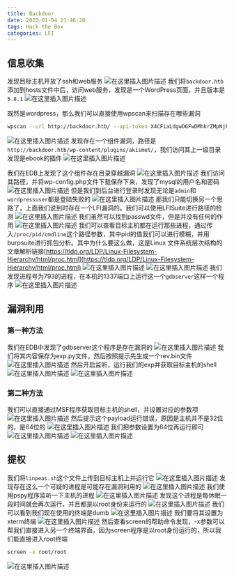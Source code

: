```yaml
---
title: Backdoor
date: 2022-01-04 21:46:28
tags: Hack the Box
categories: LFI
---
```


## 信息收集
发现目标主机开放了ssh和web服务
![在这里插入图片描述](https://img-blog.csdnimg.cn/91c55463b8894dfc8281797fa545de3c.png?x-oss-process=image/watermark,type_d3F5LXplbmhlaQ,shadow_50,text_Q1NETiBA5bmz5Yeh55qE5a2m6ICF,size_20,color_FFFFFF,t_70,g_se,x_16)
我们将`backdoor.htb`添加到hosts文件中后，访问web服务，发现是一个WordPress页面，并且版本是`5.8.1`
![在这里插入图片描述](https://img-blog.csdnimg.cn/fc20025359b542d092eda73dfd36dc39.png?x-oss-process=image/watermark,type_d3F5LXplbmhlaQ,shadow_50,text_Q1NETiBA5bmz5Yeh55qE5a2m6ICF,size_20,color_FFFFFF,t_70,g_se,x_16)

<!--more-->

既然是wordpress，那么我们可以直接使用wpscan来扫描存在哪些漏洞

```bash
wpscan --url http://backdoor.htb/ --api-token X4CFiaLdgwD6FwDMhkrZMpNjFDZ7Ex6DWqlcPM9DVic --enumerate p,u --plugins-detection aggressive
```
![在这里插入图片描述](https://img-blog.csdnimg.cn/c7c8fb81233a4b49b06e3d757078c9dd.png?x-oss-process=image/watermark,type_d3F5LXplbmhlaQ,shadow_50,text_Q1NETiBA5bmz5Yeh55qE5a2m6ICF,size_20,color_FFFFFF,t_70,g_se,x_16)
发现存在一个组件漏洞，路径是`http://backdoor.htb/wp-content/plugins/akismet/`，我们访问其上一级目录发现是ebook的插件
![在这里插入图片描述](https://img-blog.csdnimg.cn/59ce377ff44443e0ae407e8028b768a1.png?x-oss-process=image/watermark,type_d3F5LXplbmhlaQ,shadow_50,text_Q1NETiBA5bmz5Yeh55qE5a2m6ICF,size_20,color_FFFFFF,t_70,g_se,x_16)

<!--more-->

我们在EDB上发现了这个组件存在目录穿越漏洞
![在这里插入图片描述](https://img-blog.csdnimg.cn/c15aaa1c2f99402aa234d95d4ba7d7ff.png?x-oss-process=image/watermark,type_d3F5LXplbmhlaQ,shadow_50,text_Q1NETiBA5bmz5Yeh55qE5a2m6ICF,size_20,color_FFFFFF,t_70,g_se,x_16)
我们访问其路径，并将wp-config.php文件下载保存下来，发现了mysql的用户名和密码
![在这里插入图片描述](https://img-blog.csdnimg.cn/9276f5329d5444d1a4e7f701f2b2b3e5.png?x-oss-process=image/watermark,type_d3F5LXplbmhlaQ,shadow_50,text_Q1NETiBA5bmz5Yeh55qE5a2m6ICF,size_20,color_FFFFFF,t_70,g_se,x_16)
但是我们到后台进行登录时发现无论是`admin`和`wordpressuser`都是登陆失败的
![在这里插入图片描述](https://img-blog.csdnimg.cn/d7d52ae101994365b067e0463284ecec.png?x-oss-process=image/watermark,type_d3F5LXplbmhlaQ,shadow_50,text_Q1NETiBA5bmz5Yeh55qE5a2m6ICF,size_20,color_FFFFFF,t_70,g_se,x_16)
那我们只能切换另一个思路了，上面我们说到时存在一个LFI漏洞的。我们可以使用LFISuite进行路径的检测
![在这里插入图片描述](https://img-blog.csdnimg.cn/12af5d4372a042a783fd87b77f83506d.png?x-oss-process=image/watermark,type_d3F5LXplbmhlaQ,shadow_50,text_Q1NETiBA5bmz5Yeh55qE5a2m6ICF,size_20,color_FFFFFF,t_70,g_se,x_16)
我们虽然可以找到passwd文件，但是并没有任何的作用
![在这里插入图片描述](https://img-blog.csdnimg.cn/be7eb457f68b4b6799558545455b690c.png?x-oss-process=image/watermark,type_d3F5LXplbmhlaQ,shadow_50,text_Q1NETiBA5bmz5Yeh55qE5a2m6ICF,size_20,color_FFFFFF,t_70,g_se,x_16)
我们可以查看目标主机都在运行那些进程，通过传入`/proc/pid/cmdline`这个路径参数，其中pid的值我们可以进行模糊，并用burpsuite进行抓包分析。其中为什么要这么做，这是Linux 文件系统层次结构的文章解析链接[https://tldp.org/LDP/Linux-Filesystem-Hierarchy/html/proc.html](https://tldp.org/LDP/Linux-Filesystem-Hierarchy/html/proc.html)
![在这里插入图片描述](https://img-blog.csdnimg.cn/bffa7223627d4dfe8db4b137b4984909.png?x-oss-process=image/watermark,type_d3F5LXplbmhlaQ,shadow_50,text_Q1NETiBA5bmz5Yeh55qE5a2m6ICF,size_20,color_FFFFFF,t_70,g_se,x_16)
![在这里插入图片描述](https://img-blog.csdnimg.cn/2a11eb47eaea430685df1782909d56fc.png?x-oss-process=image/watermark,type_d3F5LXplbmhlaQ,shadow_50,text_Q1NETiBA5bmz5Yeh55qE5a2m6ICF,size_20,color_FFFFFF,t_70,g_se,x_16)
我们发现进程号为793的进程，在本机的1337端口上运行这一个`gdbserver`这样一个程序
![在这里插入图片描述](https://img-blog.csdnimg.cn/f4483a61544247d282456891a4d1f1dc.png?x-oss-process=image/watermark,type_d3F5LXplbmhlaQ,shadow_50,text_Q1NETiBA5bmz5Yeh55qE5a2m6ICF,size_20,color_FFFFFF,t_70,g_se,x_16)

## 漏洞利用
### 第一种方法
我们在EDB中发现了gdbserver这个程序是存在漏洞的
![在这里插入图片描述](https://img-blog.csdnimg.cn/abd8f238cf054450a79a3a3d13e79783.png?x-oss-process=image/watermark,type_d3F5LXplbmhlaQ,shadow_50,text_Q1NETiBA5bmz5Yeh55qE5a2m6ICF,size_20,color_FFFFFF,t_70,g_se,x_16)
我们将其内容保存为exp.py文件，然后按照提示先生成一个rev.bin文件
![在这里插入图片描述](https://img-blog.csdnimg.cn/54d8c0fbe2bc4a9590f41b6770b2bee0.png)
然后开启监听，运行我们的exp并获取目标主机的shell
![在这里插入图片描述](https://img-blog.csdnimg.cn/1da19bb296474d1fa28f040adfacede6.png)
![在这里插入图片描述](https://img-blog.csdnimg.cn/6b571bba98c44cfe92c049f327069088.png?x-oss-process=image/watermark,type_d3F5LXplbmhlaQ,shadow_50,text_Q1NETiBA5bmz5Yeh55qE5a2m6ICF,size_20,color_FFFFFF,t_70,g_se,x_16)
### 第二种方法
我们可以直接通过MSF程序获取目标主机的shell，并设置对应的参数项
![在这里插入图片描述](https://img-blog.csdnimg.cn/a0817ecc48414e04ba28a8126f1f05a8.png?x-oss-process=image/watermark,type_d3F5LXplbmhlaQ,shadow_50,text_Q1NETiBA5bmz5Yeh55qE5a2m6ICF,size_20,color_FFFFFF,t_70,g_se,x_16)
然后提示这个payload运行错误，原因是主机并不是32位的，是64位的
![在这里插入图片描述](https://img-blog.csdnimg.cn/c9995cd3ea9b4b509c347aa0508635b0.png?x-oss-process=image/watermark,type_d3F5LXplbmhlaQ,shadow_50,text_Q1NETiBA5bmz5Yeh55qE5a2m6ICF,size_20,color_FFFFFF,t_70,g_se,x_16)
我们把参数设置为64位再运行即可
![在这里插入图片描述](https://img-blog.csdnimg.cn/5ab52ced97f449338a1cd14d20707741.png?x-oss-process=image/watermark,type_d3F5LXplbmhlaQ,shadow_50,text_Q1NETiBA5bmz5Yeh55qE5a2m6ICF,size_20,color_FFFFFF,t_70,g_se,x_16)
![在这里插入图片描述](https://img-blog.csdnimg.cn/0950beedec5c4b9894654396d09fd96c.png?x-oss-process=image/watermark,type_d3F5LXplbmhlaQ,shadow_50,text_Q1NETiBA5bmz5Yeh55qE5a2m6ICF,size_20,color_FFFFFF,t_70,g_se,x_16)

## 提权
我们将`linpeas.sh`这个文件上传到目标主机上并运行它
![在这里插入图片描述](https://img-blog.csdnimg.cn/ace832b109ac4ca391a07343bc66a62b.png?x-oss-process=image/watermark,type_d3F5LXplbmhlaQ,shadow_50,text_Q1NETiBA5bmz5Yeh55qE5a2m6ICF,size_20,color_FFFFFF,t_70,g_se,x_16)
发现存在这么一个可疑的进程是可能存在漏洞利用的
![在这里插入图片描述](https://img-blog.csdnimg.cn/9219d9c4acde429db32f97840917256e.png)
我们使用pspy程序监听一下主机的进程
![在这里插入图片描述](https://img-blog.csdnimg.cn/a2824fa9dada431e948761bc432f95f6.png?x-oss-process=image/watermark,type_d3F5LXplbmhlaQ,shadow_50,text_Q1NETiBA5bmz5Yeh55qE5a2m6ICF,size_20,color_FFFFFF,t_70,g_se,x_16)
发现这个进程是每休眠一段时间就会再次运行，并且都是以root身份来运行的
![在这里插入图片描述](https://img-blog.csdnimg.cn/597c98a3121744a98ac64e76c51564aa.png?x-oss-process=image/watermark,type_d3F5LXplbmhlaQ,shadow_50,text_Q1NETiBA5bmz5Yeh55qE5a2m6ICF,size_20,color_FFFFFF,t_70,g_se,x_16)
我们可以看到我们现在使用的终端是dumb
![在这里插入图片描述](https://img-blog.csdnimg.cn/9e65175ae79346ecb3631d670afba0e1.png)
我们要将其设置为xterm终端
![在这里插入图片描述](https://img-blog.csdnimg.cn/eab51c482a6c47ef9827e3de470b933f.png)
然后查看screen的帮助命令发现，-x参数可以帮我们直接进入另一个终端界面，因为screen程序是以root身份运行的，所以我们能直接进入root终端

```bash
screen -x root/root
```
![在这里插入图片描述](https://img-blog.csdnimg.cn/c8e276d5bacf4eeba50d6692a9160185.png)
